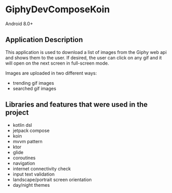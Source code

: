 # GiphyDevComposeKoin
Android 8.0+

## Application Description
This application is used to download a list of images from the Giphy web api and shows them to the user. If desired, the user can click on any gif and it will open on the next screen in full-screen mode.

Images are uploaded in two different ways:
- trending gif images
- searched gif images

## Libraries and features that were used in the project
- kotlin dsl
- jetpack compose
- koin
- mvvm pattern
- ktor
- glide
- coroutines
- navigation
- internet connectivity check
- input text validation
- landscape/portrait screen orientation
- day/night themes

